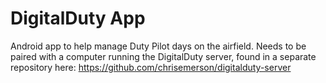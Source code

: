 DigitalDuty App
===============

Android app to help manage Duty Pilot days on the airfield. Needs to be paired with a computer running the DigitalDuty server, found in a separate repository here: https://github.com/chrisemerson/digitalduty-server
